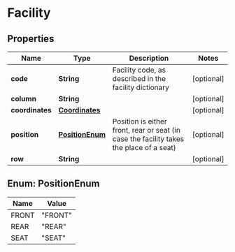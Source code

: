 

# Facility


## Properties

| Name | Type | Description | Notes |
|------------ | ------------- | ------------- | -------------|
|**code** | **String** | Facility code, as described in the facility dictionary |  [optional] |
|**column** | **String** |  |  [optional] |
|**coordinates** | [**Coordinates**](Coordinates.md) |  |  [optional] |
|**position** | [**PositionEnum**](#PositionEnum) | Position is either front, rear or seat (in case the facility takes the place of a seat) |  [optional] |
|**row** | **String** |  |  [optional] |



## Enum: PositionEnum

| Name | Value |
|---- | -----|
| FRONT | &quot;FRONT&quot; |
| REAR | &quot;REAR&quot; |
| SEAT | &quot;SEAT&quot; |



